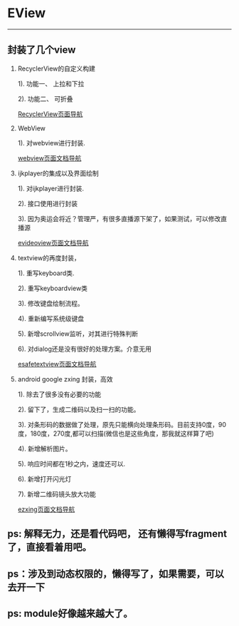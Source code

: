 # EView

--------------------------



## 封装了几个view

1. RecyclerView的自定义构建

    1). 功能一、 上拉和下拉

    2). 功能二、 可折叠

    <a href="/doc/erecycleview.md" >RecyclerView页面导航</a>

2. WebView

    1). 对webview进行封装.

    <a href="/doc/ewebview.md" >webview页面文档导航</a>

3. ijkplayer的集成以及界面绘制

    1). 对ijkplayer进行封装.

    2). 接口使用进行封装

    3). 因为奥运会将近？管理严，有很多直播源下架了，如果测试，可以修改直播源

    <a href="/doc/evideoview.md" >evideoview页面文档导航</a>

4.  textview的再度封装，

    1). 重写keyboard类.

    2). 重写keyboardview类

    3). 修改键盘绘制流程。

    4). 重新编写系统级键盘

    5). 新增scrollview监听，对其进行特殊判断

    6). 对dialog还是没有很好的处理方案。介意无用

    <a href="/doc/esafetextview.md" >esafetextview页面文档导航</a>

5. android google zxing 封装，高效

    1). 除去了很多没有必要的功能

    2). 留下了，生成二维码以及扫一扫的功能。

    3). 对条形码的数据做了处理，原先只能横向处理条形码。目前支持0度，90度，180度，270度,都可以扫描(微信也是这些角度，那我就这样算了吧)

    4). 新增解析图片。

    5). 响应时间都在1秒之内，速度还可以.

    6). 新增打开闪光灯

    7). 新增二维码镜头放大功能

    <a href="/doc/ezxing.md" >ezxing页面文档导航</a>


## ps: 解释无力，还是看代码吧， 还有懒得写fragment了，直接看着用吧。

## ps：涉及到动态权限的，懒得写了，如果需要，可以去开一下

## ps: module好像越来越大了。